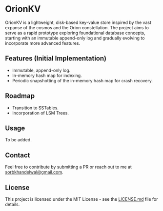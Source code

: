 # OrionKV

OrionKV is a lightweight, disk-based key-value store inspired by the vast expanse of the cosmos and the Orion constellation. The project aims to serve as a rapid prototype exploring foundational database concepts, starting with an immutable append-only log and gradually evolving to incorporate more advanced features.

## Features (Initial Implementation)
- Immutable, append-only log.
- In-memory hash map for indexing.
- Periodic snapshotting of the in-memory hash map for crash recovery.

## Roadmap
- Transition to SSTables.
- Incorporation of LSM Trees.

## Usage
To be added.

## Contact
Feel free to contribute by submitting a PR or reach out to me at sorbkhandelwal@gmail.com.

## License
This project is licensed under the MIT License - see the [LICENSE.md](LICENSE.md) file for details.